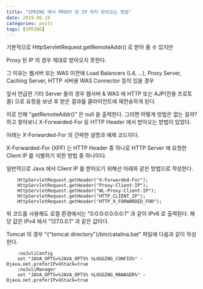 ```yaml
---
title: "SPRING 에서 PROXY 된 IP 까지 받아오는 방법"
date: 2019-06-18
categories: posts
tags: [SPRING] 
---
```


기본적으로 HttpServletRequest.getRemoteAddr() 로 받아 올 수 있지만

Proxy 된 IP 의 경우 제대로 받아오지 못한다.

그 이유는 웹서버 또는 WAS 이전에 Load Balancers (L4, ...), Proxy Server, Caching Server, HTTP 서버용 WAS Connector 등이 있을 경우 

앞서 언급한 기타 Server 들의 경우 웹서버 & WAS 에 HTTP 또는 AJP(전용 프로토콜) 으로 요청을 보낸 후 받은 결과를 클라이언트에 재전송하게 된다.

이로 인해 "getRemoteAddr()" 은 null 을 출력한다. 그러면 어떻게 방법은 없는 걸까? 하고 찾아보니 X-Forwarded-For 등 HTTP Header 에서 받아오는 방법이 있었다.

아래는 X-Forwarded-For 의 간략한 설명과 예제 코드이다.

X-Forwarded-For (XFF) 는 HTTP Header 중 하나로 HTTP Server 에 요청한 Client IP 를 식별하기 위한 방법 중 하나이다.

일반적으로 Java 에서 Client IP 를 받아오기 위해선 아래와 같은 방법으로 작성한다.

```
	HttpServletRequest.getHeader("X-Forwarded-For");
	HttpServletRequest.getHeader("Proxy-Client-IP");
	HttpServletRequest.getHeader("WL-Proxy-Client-IP");
	HttpServletRequest.getHeader("HTTP_CLIENT_IP");
	HttpServletRequest.getHeader("HTTP_X_FORWARDED_FOR");
```

위 코드를 사용해도 로컬 환경에서는 "0:0:0:0:0:0:0:1" 과 같이 IPv6 로 출력된다. 해당 값은 IPv4 에서 "127.0.0.1" 과 같은 값이다.

Tomcat 의 경우 "{"tomcat directory"}/bin/catalina.bat" 파일에 다음과 같이 작성한다.

```
	:noJuliConfig
	set "JAVA_OPTS=%JAVA_OPTS% %LOGGING_CONFIG%" -Djava.net.preferIPv4Stack=true
	:noJuliManager
	set "JAVA_OPTS=%JAVA_OPTS% %LOGGING_MANAGER%" -Djava.net.preferIPv4Stack=true
```
